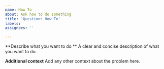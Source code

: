 ```yaml
---
name: How To
about: Ask how to do something
title: 'Question: How To'
labels: 
assignees: ''

---
```


**Describe what you want to do **
A clear and concise description of what you want to do.


**Additional context**
Add any other context about the problem here.
